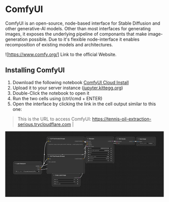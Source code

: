 # ComfyUI

ComfyUI is an open-source, node-based interface for Stable Diffusion and other generative-AI models.
Other than most interfaces for generating images, it exposes the underlying pipeline of componants that make image-generation possible. Due to it's flexible node-interface it enables recomposition of existing models and architectures. 

![https://www.comfy.org/] Link to the official Website.

## Installing ComfyUI

1. Download the following notebook [ComfyUI Cloud Install](https://github.com/attributeerror39/experimental-ai-lab/blob/master/experimental_ai_lab/image_generation_embeddings/Comfy%20Cloud%20Install.ipynb)
2. Upload it to your server instance ([jupyter.kittegg.org](https://jupyter.kitegg.de/))
3. Double-Click the notebook to open it
4. Run the two cells using (ctrl/cmd + ENTER)
5. Open the interface by clicking the link in the cell output similar to this one:

> This is the URL to access ComfyUI: https://tennis-oil-extraction-serious.trycloudflare.com                                   |

![Default Workflow](images/default.png)